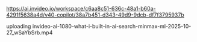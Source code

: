  https://ai.invideo.io/workspace/c6aa8c51-636c-48a1-b60a-4291f5638a4d/v40-copilot/38a7b451-d343-49d9-9dcb-df7f3795937b

 uploading invideo-ai-1080-what-i-built-in-ai-search-minmax-ml-2025-10-27_wSaYbSrb.mp4
 
